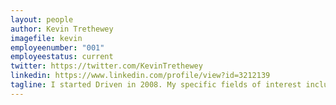 ```yaml
---
layout: people
author: Kevin Trethewey
imagefile: kevin
employeenumber: "001"
employeestatus: current
twitter: https://twitter.com/KevinTrethewey
linkedin: https://www.linkedin.com/profile/view?id=3212139
tagline: I started Driven in 2008. My specific fields of interest include creating learning organisations, optimising organisations for flow of value, and understanding how to assist people to better understand and fix underperforming work systems.
---
```

